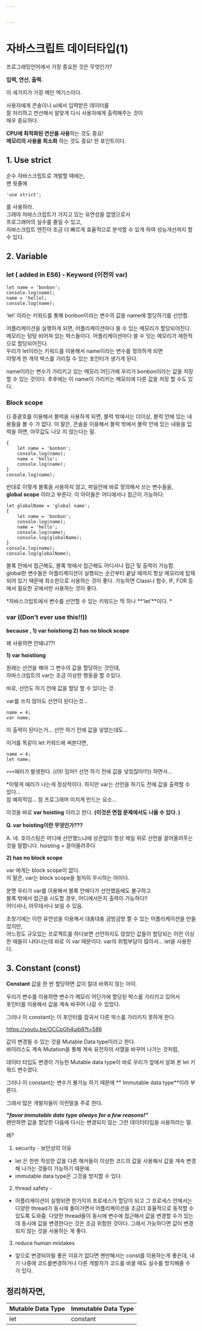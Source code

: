 ```yaml
---


---
```


<h1 id="자바스크립트-데이터타입1">자바스크립트 데이터타입(1)</h1>
<p>프로그래밍언어에서 가장 중요한 것은 무엇인가?</p>
<p><strong>입력, 연산, 출력.</strong></p>
<p>이 세가지가 가장 메인 엑기스이다.</p>
<p>사용자에게 콘솔이나 ui에서 입력받은 데이터를<br>
잘 처리하고 연산해서 알맞게 다시 사용자에게 출력해주는 것이<br>
매우 중요하다.</p>
<p><strong>CPU에 최적화된 연산을 사용</strong>하는 것도 중요!<br>
<strong>메모리의 사용을 최소화</strong> 하는 것도 중요! 한 포인트이다.</p>
<h2 id="use-strict">1. Use strict</h2>
<p>순수 자바스크립트로 개발할 때에는,<br>
맨 윗줄에</p>
<pre><code>'use strict';
</code></pre>
<p>를 사용하라.<br>
그래야 자바스크립트가 가지고 있는 유연성을 없앰으로서<br>
프로그래머의 실수를 줄일 수 있고,<br>
자바스크립트 엔진이 조금 더 빠르게 효율적으로 분석할 수 있게 하여 성능개선까지 할 수 있다.</p>
<h2 id="variable">2. Variable</h2>
<h3 id="let---added-in-es6---keyword--이전의-var">let  ( added in ES6) - Keyword  (이전의 var)</h3>
<pre><code>let name = 'bonbon';
console.log(name);
name = 'hellol;
console.log(name);
</code></pre>
<p>‘let’ 이라는 키워드를 통해 bonbon이라는 변수의 값을 name에 할당하기를 선언함.</p>
<p>어플리케이션을 실행하게 되면, 어플리케이션마다 쓸 수 있는 메모리가 할당되어진다.<br>
메모리는 텅텅 비어져 있는 박스들이다. 어플리케이션마다 쓸 수 잇는 메모리가 제한적으로 할당되어진다.<br>
우리가 let이라는 키워드를 이용해서 name이라는 변수를 정의하게 되면<br>
이렇게 한 개의 박스를 가리킬 수 있는 포인터가 생기게 된다.</p>
<p>name이라는 변수가 가리키고 있는 메모리 어딘가에 우리가 bonbon이라는 값을 저장 할 수 있는 것이다. 추후에는 이 name이 가리키는 메모리에 다른 값을 저장 할 수도 있다.</p>
<h3 id="block-scope">Block scope</h3>
<p>{}  중괄호를 이용해서 블럭을 사용하게 되면,  블럭 밖에서는 더이상, 블럭 안에 있는 내용들을 볼 수 가 없다.  이 말은, 콘솔을 이용해서 블럭 밖에서 블럭 안에 있는 내용을 입력을 하면, 아무값도 나오 지 않는다는 말.</p>
<pre><code>{
    let name = 'bonbon';
    console.log(name);
    name = 'hello';
    console.log(name);
}
console.log(name);
</code></pre>
<p>반대로 이렇게 블록을 사용하지 않고, 파일안에 바로 정의해서 쓰는 변수들을,<br>
<strong>global scope</strong> 이라고 부른다. 이 아이들은 어디에서나 접근이 가능하다.</p>
<pre><code>let globalName = 'global name'; 
{
    let name = 'bonbon';
    console.log(name);
    name = 'hello';
    console.log(name);
    console.log(globalName);
}
console.log(name);
console.log(globalName);
</code></pre>
<p>블록 안에서 접근해도, 블록 밖에서 접근해도 어디서나 접근 및 출력이 가능함.<br>
global한 변수들은 어플리케이션이 실행되는 순간부터 끝날 때까지 항상 메모리에 탑재되어 있기 때문에 최소한으로 사용하는 것이 좋다. 가능하면 Class나 함수, IF, FOR 등에서 필요한 곳에서만 사용하는 것이 좋다.</p>
<p>*자바스크립트에서 변수를 선언할 수 있는 키워드는 딱 하나 **‘let’**이다. *</p>
<h3 id="var-dont-ever-use-this">var ((Don’t ever use this!!))</h3>
<p><strong>because ,  1) var hoistiong      2) has no block scope</strong></p>
<p>왜 사용하면 안돼냐??!</p>
<p><strong>1) var hoistiong</strong></p>
<p>원래는 선언을 해야 그 변수의 값을 할당하는 것인데,<br>
자바스크립트의 var는 조금 이상한 행동을 할 수있다.</p>
<p>바로, 선언도 하기 전에 값을 할당 할 수 있다는 것.</p>
<p>var를 쓰지 않아도 선언이 된다는것…</p>
<pre><code>name = 4;
var name;
</code></pre>
<p>이 출력이 된다는거…  선언 하기 전에 값을 넣었는데도…</p>
<p>이거를 똑같이 let 키워드에 써본다면,</p>
<pre><code>name = 4;
let name;
</code></pre>
<p>💀💀💀에러가 발생한다. ((야! 임마!! 선언 하기 전에 값을 넣었잖아!!!)) 하면서…</p>
<p>*이렇게 에러가 나는게 정상적이다. 하지만 var는 선언을 하기도 전에 값을 출력할 수 있다…<br>
참 예외적임… 참 프로그래머 미치게 만드는 요소…</p>
<p>이것을 바로 <strong>var hoisting</strong>  이라고 한다.  <strong>(이것은 면접 문제에서도 나올 수 있다. )</strong></p>
<p><strong>Q. var hoisting이란 무엇인가???</strong></p>
<p>A. 네. 호이스팅은 어디에 선언했느냐에 상관없이 항상 제일 위로 선언을 끌어올려주는 것을 말합니다. hoisting = 끌어올려주다</p>
<p><strong>2) has no block scope</strong></p>
<p>var 에게는 block scope이 없다.<br>
이 말은, var는 block scope을 철저히 무시하는 아이다.</p>
<p>분명 우리가 var를 이용해서 블록 안에다가 선언했음에도 불구하고<br>
블록 밖에서 접근을 시도할 경우, 어디에서든지 출력이 가능하다!!<br>
어디서나, 아무데서나 보일 수 있음.</p>
<p>초창기에는 이런 유연성을 이용해서 대충대충 금방금방 짤 수 있는 어플리케이션을 만들었지만,<br>
어느정도 규모있는 프로젝트를 하다보면 선언하지도 않았던 값들이 할당되는 이런 이상한 애들이 나타나는데 바로 이 var 때문이다. var의 위험부담이 많아서… let을 사용한다.</p>
<h2 id="constant-const">3. Constant (const)</h2>
<p><strong>Constant</strong> 값을 한 번 할당하면 값이 절대 바뀌지 않는 아이.</p>
<p>우리가 변수를 이용하면 변수가 메모리 어딘가에 할당된 박스를 가리키고 있어서<br>
포인터를 이용해서 값을 계속 바꾸어 나갈 수 있었다.</p>
<p>그러나 이 constant는 이 포인터를 잠궈서 다른 박스를 가리키지 못하게 한다.</p>
<p><a href="https://youtu.be/OCCpGh4ujb8?t=586">https://youtu.be/OCCpGh4ujb8?t=586</a></p>
<p>값이 변경될 수 있는 것을 Mutable Data type이라고 한다.<br>
바이러스도 계속 Mutation을 통해 계속 유전자의 서열을 바꾸어 나가는 것처럼,</p>
<p>데이터 타입도 변경이 가능한 Mutable data type이 바로 우리가 앞에서 살펴 본 let 키워드 변수였다.</p>
<p>그러나 이 constant는 변수가 불가능 하기 때문에 ** Immutable  data type**이라 부른다.</p>
<p>그래서 많은 개발자들이 이런말을 주로 한다.</p>
<p><em><strong>"favor immutable date type always for a few reasons!"</strong></em><br>
왠만하면 값을 할당한 다음에 다시는 변경되지 않는 그런 데이터타입을 사용하라는 말.</p>
<p>왜?</p>
<ol>
<li>security - 보안상의 이유</li>
</ol>
<ul>
<li>let 은 한번 작성한 값을 다른 해커들이 이상한 코드의 값을 사용해서 값을 계속 변경해 나가는 것들이 가능하기 때문에.</li>
<li>immutable data type은 그것을 방지할 수 있다.</li>
</ul>
<ol start="2">
<li>thread safety -</li>
</ol>
<ul>
<li>어플리케이션이 실행되면 한가지의 프로세스가 할당이 되고 그 프로세스 안에서는 다양한 thread가 동시에 돌아가면서 어플리케이션을 조금더 효율적으로 동작할 수 있도록 도와줌. 다양한 thread들이 동시에 변수에 접근해서 값을 변경할 수가 있는데 동시에 값을 변경한다는 것은 조금 위험한 것이다. 그래서 가능하다면 값이 변경되지 않는 것을 사용하는 게 좋다.</li>
</ul>
<ol start="3">
<li>reduce human mistakes</li>
</ol>
<ul>
<li>앞으로 변경되야될 좋은 이유가 없다면 왠만해서는 const를 이용하는게 좋은데, 내가 나중에 코드를변경하거나 다른 개발자가 코드를 바꿀 때도 실수를 방지해줄 수 가 있다.</li>
</ul>
<h2 id="정리하자면">정리하자면,</h2>

<table>
<thead>
<tr>
<th>Mutable Data Type</th>
<th>Immutable Data Type</th>
</tr>
</thead>
<tbody>
<tr>
<td>let</td>
<td>constant</td>
</tr>
</tbody>
</table>
